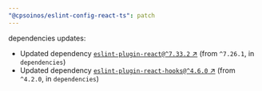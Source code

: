 ```yaml
---
"@cpsoinos/eslint-config-react-ts": patch
---
```

dependencies updates:
  - Updated dependency [`eslint-plugin-react@^7.33.2` ↗︎](https://www.npmjs.com/package/eslint-plugin-react/v/7.33.2) (from `^7.26.1`, in `dependencies`)
  - Updated dependency [`eslint-plugin-react-hooks@^4.6.0` ↗︎](https://www.npmjs.com/package/eslint-plugin-react-hooks/v/4.6.0) (from `^4.2.0`, in `dependencies`)
